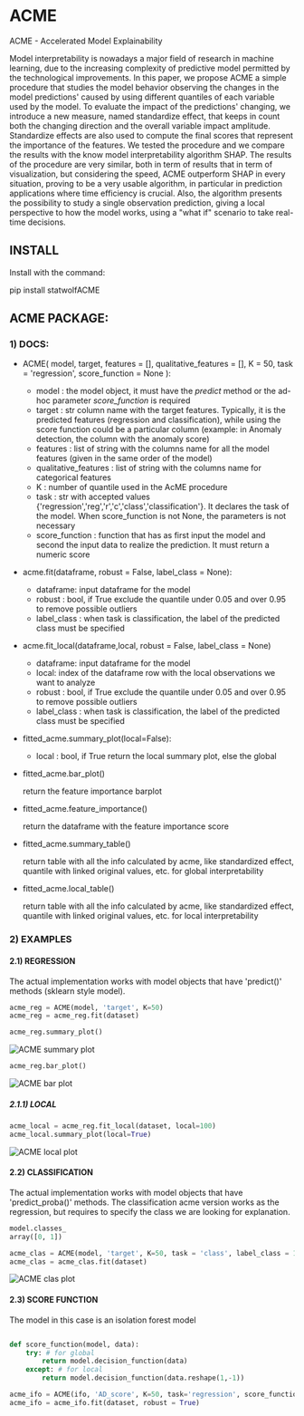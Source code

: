 # ACME
ACME - Accelerated Model Explainability 


Model interpretability is nowadays a major field of research in machine learning, due to the increasing complexity of predictive model permitted by the technological improvements. In this paper, we propose ACME a simple procedure that studies the model behavior observing the changes in the model predictions' caused by using different quantiles of each variable used by the model.  To evaluate the impact of the predictions' changing, we introduce a new measure, named standardize effect, that keeps in count both the changing direction and the overall variable impact amplitude. Standardize effects are also used to compute the final scores that represent the importance of the features. We tested the procedure and we compare the results with the know model interpretability algorithm SHAP. The results of the procedure are very similar, both in term of results that in term of visualization, but considering the speed, ACME outperform SHAP in every situation, proving to be a very usable algorithm, in particular in prediction applications where time efficiency is crucial. Also, the algorithm presents the possibility to study a single observation prediction, giving a local perspective to how the model works, using a "what if" scenario to take real-time decisions.

## INSTALL 
Install with the command:

pip install statwolfACME

## ACME PACKAGE:

### 1) DOCS:

- ACME( model, target, features = [], qualitative_features = [], K = 50, task = 'regression', score_function = None ):
    - model : the model object, it must have the *predict* method or the ad-hoc parameter *score_function* is required
    - target : str column name with the target features. Typically, it is the predicted features (regression and classification), while using the score function could be a particular column (example: in Anomaly detection, the column with the anomaly score)
    - features :  list of string with the columns name for all the model features (given in the same order of the model)
    - qualitative_features : list of string with the columns name for categorical features
    - K : number of quantile used in the AcME procedure
    - task :  str with accepted values {'regression','reg','r','c','class','classification'}. It declares the task of the model. When score_function is not None, the parameters is not necessary
    - score_function : function that has as first input the model and second the input data to realize the prediction. It must return a numeric score

- acme.fit(dataframe, robust = False, label_class = None):
    - dataframe: input dataframe for the model
    - robust : bool, if True exclude the quantile under 0.05 and over 0.95 to remove possible outliers
    - label_class : when task is classification, the label of the predicted class must be specified

- acme.fit_local(dataframe,local, robust = False, label_class = None)
    - dataframe: input dataframe for the model
    - local: index of the dataframe row with the local observations we want to analyze 
    - robust : bool, if True exclude the quantile under 0.05 and over 0.95 to remove possible outliers
    - label_class : when task is classification, the label of the predicted class must be specified

- fitted_acme.summary_plot(local=False):
    - local : bool, if True return the local summary plot, else the global

- fitted_acme.bar_plot()

    return the feature importance barplot

- fitted_acme.feature_importance()

    return the dataframe with the feature importance score

- fitted_acme.summary_table()

    return table with all the info calculated by acme, like standardized effect, quantile with linked original values, etc. for global interpretability

- fitted_acme.local_table()

    return table with all the info calculated by acme, like standardized effect, quantile with linked original values, etc. for local interpretability

### 2) EXAMPLES

#### 2.1) REGRESSION 

The actual implementation works with model objects that have 'predict()' methods (sklearn style model).

```python
acme_reg = ACME(model, 'target', K=50)
acme_reg = acme_reg.fit(dataset) 
```

```python
acme_reg.summary_plot()
```

![ACME summary plot](image/readme/reg.png)

```python
acme_reg.bar_plot()
```

![ACME bar plot](image/readme/bar.png)

##### 2.1.1) LOCAL

```python
acme_local = acme_reg.fit_local(dataset, local=100)
acme_local.summary_plot(local=True)
```

![ACME local plot](image/readme/local.png)

#### 2.2) CLASSIFICATION

The actual implementation works with model objects that have 'predict_proba()' methods.
The classification acme version works as the regression, but requires to specify the class we are looking for explanation.

```python
model.classes_
array([0, 1])
```

```python
acme_clas = ACME(model, 'target', K=50, task = 'class', label_class = 1 )
acme_clas = acme_clas.fit(dataset) 
```

![ACME clas plot](image/readme/class.png)

#### 2.3) SCORE FUNCTION
The model in this case is an isolation forest model

```python

def score_function(model, data):
    try: # for global
        return model.decision_function(data)
    except: # for local
        return model.decision_function(data.reshape(1,-1))

acme_ifo = ACME(ifo, 'AD_score', K=50, task='regression', score_function=score_function, features=features)
acme_ifo = acme_ifo.fit(dataset, robust = True)
```